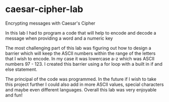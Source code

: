 # caesar-cipher-lab
Encrypting messages with Caesar's Cipher

In this lab I had to program a code that will help to encode and decode a message when providing a word and a numeric key

The most challenging part of this lab was figuring out how to design a barrier which will keep the ASCII numbers
within the range of the letters that I wish to encode. In my case it was lowercase a-z which was ASCII numbers 97 - 123. I created this barrier using a for loop with a built in if and else statement. 

The principal of the code was programmed. In the future if I wish to take this project further I could also add in more ASCII values, special characters and maybe even different languages. Overall this lab was very enjoyable and fun!